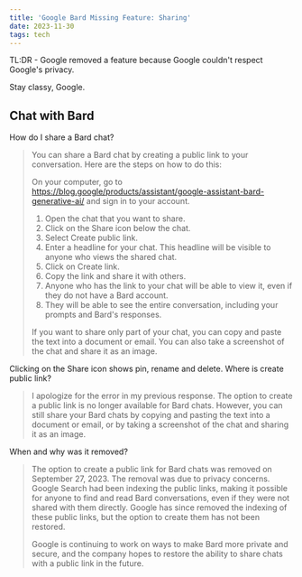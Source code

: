 ```yaml
---
title: 'Google Bard Missing Feature: Sharing'
date: 2023-11-30
tags: tech
---
```


TL:DR - Google removed a feature because Google couldn't respect Google's privacy. 

Stay classy, Google.

<!--more-->

## Chat with Bard

How do I share a Bard chat?

> You can share a Bard chat by creating a public link to your conversation. Here are the steps on how to do this:
> 
> On your computer, go to https://blog.google/products/assistant/google-assistant-bard-generative-ai/ and sign in to your account.
> 
> 1. Open the chat that you want to share.
> 1. Click on the Share icon below the chat.
> 1. Select Create public link.
> 1. Enter a headline for your chat. This headline will be visible to anyone who views the shared chat.
> 1. Click on Create link.
> 1. Copy the link and share it with others.
> 1. Anyone who has the link to your chat will be able to view it, even if they do not have a Bard account. 
> 1. They will be able to see the entire conversation, including your prompts and Bard's responses.
>
> If you want to share only part of your chat, you can copy and paste the text into a document or email. You can also take a screenshot of the chat and share it as an image.

Clicking on the Share icon shows pin, rename and delete. Where is create public link?

> I apologize for the error in my previous response. The option to create a public link is no longer available for Bard chats. However, you can still share your Bard chats by copying and pasting the text into a document or email, or by taking a screenshot of the chat and sharing it as an image.

When and why was it removed?

> The option to create a public link for Bard chats was removed on September 27, 2023. The removal was due to privacy concerns. Google Search had been indexing the public links, making it possible for anyone to find and read Bard conversations, even if they were not shared with them directly. Google has since removed the indexing of these public links, but the option to create them has not been restored.
> 
> Google is continuing to work on ways to make Bard more private and secure, and the company hopes to restore the ability to share chats with a public link in the future.
